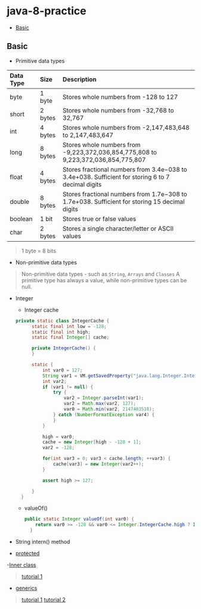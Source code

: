 # java-8-practice
- [Basic](#basic)

## Basic
- Primitive data types 

|Data  Type	| Size	| Description|
| :------------- | :------------- | :------------- |
|byte	| 1 byte	|Stores whole numbers from -128 to 127|
|short	| 2 bytes | Stores whole numbers from -32,768 to 32,767|
|int	| 4 bytes	|Stores whole numbers from -2,147,483,648 to 2,147,483,647|
|long	| 8 bytes	|Stores whole numbers from -9,223,372,036,854,775,808 to 9,223,372,036,854,775,807|
|float	| 4 bytes	|Stores fractional numbers from 3.4e−038 to 3.4e+038. Sufficient for storing 6 to 7 decimal digits|
|double	| 8 bytes	|Stores fractional numbers from 1.7e−308 to 1.7e+038. Sufficient for storing 15 decimal digits|
|boolean	| 1 bit	|Stores true or false values|
|char	| 2 bytes	|Stores a single character/letter or ASCII values|

> 1 byte = 8 bits

- Non-primitive data types

> Non-primitive data types - such as `String`, `Arrays` and `Classes`
> A primitive type has always a value, while non-primitive types can be null.


- Integer
  - Integer cache

  ```java
  private static class IntegerCache {
        static final int low = -128;
        static final int high;
        static final Integer[] cache;

        private IntegerCache() {
        }

        static {
            int var0 = 127;
            String var1 = VM.getSavedProperty("java.lang.Integer.IntegerCache.high");
            int var2;
            if (var1 != null) {
                try {
                    var2 = Integer.parseInt(var1);
                    var2 = Math.max(var2, 127);
                    var0 = Math.min(var2, 2147483518);
                } catch (NumberFormatException var4) {
                }
            }

            high = var0;
            cache = new Integer[high - -128 + 1];
            var2 = -128;

            for(int var3 = 0; var3 < cache.length; ++var3) {
                cache[var3] = new Integer(var2++);
            }

            assert high >= 127;

        }
    }
  ```
  
  - valueOf()
    
    ```java
    public static Integer valueOf(int var0) {
        return var0 >= -128 && var0 <= Integer.IntegerCache.high ? Integer.IntegerCache.cache[var0 + 128] : new Integer(var0);
      }
    ```
  
- String
intern() method

- [protected](https://blog.csdn.net/jinyongqing/article/details/19756291)


-[Inner class](https://www.geeksforgeeks.org/inner-class-java/)
> [tutorial 1](https://www.baeldung.com/java-nested-classes)

- [generics](https://www.geeksforgeeks.org/generics-in-java/)
> [tutorial 1](https://stackoverflow.com/questions/3486689/java-bounded-wildcards-or-bounded-type-parameter)
> [tutorial 2](http://www.runoob.com/java/java-generics.html)





